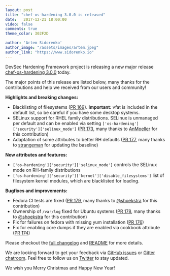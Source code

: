 ```yaml
---
layout: post
title: "chef-os-hardening 3.0.0 is released"
date:   2017-12-21 18:00:00
video: false
comments: true
theme_color: 302F2D

author: 'Artem Sidorenko'
author_image: "/assets/images/artem.jpeg"
author_link: "https://www.sidorenko.io"
---
```


DevSec Hardening Framework project is releasing a new major release [chef-os-hardening 3.0.0](https://github.com/dev-sec/chef-os-hardening/releases/tag/v3.0.0) today.

The major points of this release are listed below, many thanks for the contributions and help we received from our users and community!

**Highlights and breaking changes:**

- Blacklisting of filesystems ([PR 169](https://github.com/dev-sec/chef-os-hardening/pull/169)). **Important:** vfat is included in the default list, so be careful if you have some desktop systems.
- SELinux support for RHEL family distributions. SELinux is unmanaged per default and can be enabled via setting `['os-hardening']['security']['selinux_mode']` ([PR 173](https://github.com/dev-sec/chef-os-hardening/pull/173), many thanks to [AnMoeller](https://github.com/AnMoeller) for this contribution)
- Adaptation of some attributes to better RH defaults ([PR 177](https://github.com/dev-sec/chef-os-hardening/pull/177), many thanks to [strangeman](https://github.com/strangeman) for updating the baseline)

**New attributes and features:**

- `['os-hardening']['security']['selinux_mode']` controls the SELinux mode on RH-family distributions
- `['os-hardening']['security']['kernel']['disable_filesystems']` list of filesystem kernel modules, which are blacklisted for loading.

**Bugfixes and improvements:**

- Fedora CI tests are fixed ([PR 179](https://github.com/dev-sec/chef-os-hardening/pull/179), many thanks to [@shoekstra](https://github.com/shoekstra) for this contribution)
- Ownership of `/var/log` fixed for Ubuntu systems ([PR 178](https://github.com/dev-sec/chef-os-hardening/pull/178), many thanks to [@shoekstra](https://github.com/shoekstra) for this contribution)
- Fix for failures on fedora with missing yum installation ([PR 176](https://github.com/dev-sec/chef-os-hardening/pull/176))
- Fix for enabling core dumps if they are enabled via cookbook attribute ([PR 174](https://github.com/dev-sec/chef-os-hardening/pull/174))

Please checkout the [full changelog](https://github.com/dev-sec/chef-os-hardening/blob/v3.0.0/CHANGELOG.md) and [README](https://github.com/dev-sec/chef-os-hardening/blob/v3.0.0/README.md) for more details.

We are looking forward to get your feedback via [GitHub issues](https://github.com/dev-sec/chef-os-hardening/issues) or [Gitter chatroom](https://gitter.im/dev-sec/general). Feel free to follow us on [Twitter](https://twitter.com/DevSecIO) to stay updated.

We wish you Merry Christmas and Happy New Year!
